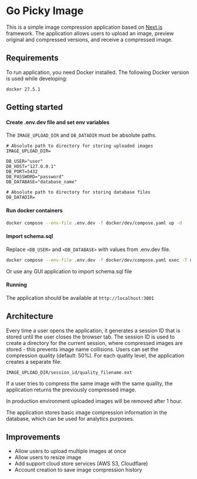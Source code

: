 # Go Picky Image

This is a simple image compression application based on [Next.js](https://nextjs.org) framework. The application allows users to upload an image, preview original and compressed versions, and receive a compressed image.

## Requirements

To run application, you need Docker installed. The following Docker version is used while developing:

```
docker 27.5.1
```

## Getting started

#### Create .env.dev file and set env variables

The `IMAGE_UPLOAD_DIR` and `DB_DATADIR` must be absolute paths.

```
# Absolute path to directory for storing uploaded images
IMAGE_UPLOAD_DIR=

DB_USER="user"
DB_HOST="127.0.0.1"
DB_PORT=5432
DB_PASSWORD="password"
DB_DATABASE="database_name"

# Absolute path to directory for storing database files
DB_DATADIR=
```

#### Run docker containers

```bash
docker compose --env-file .env.dev -f docker/dev/compose.yaml up -d
```

#### Import schema.sql

Replace `<DB_USER>` and `<DB_DATABASE>` with values from .env.dev file.

```bash
docker compose --env-file .env.dev -f docker/dev/compose.yaml exec -T database psql -U <DB_USER> -d <DB_DATABASE> < schema.sql
```

Or use any GUI application to import schema.sql file

#### Running

The application should be available at `http://localhost:3001`

## Architecture

Every time a user opens the application, it generates a session ID that is stored until the user closes the browser tab. The session ID is used to create a directory for the current session, where compressed images are stored - this prevents image name collisions. Users can set the compression quality (default: 50%). For each quality level, the application creates a separate file:

```
IMAGE_UPLOAD_DIR/session_id/quality_filename.ext
```

If a user tries to compress the same image with the same quality, the application returns the previously compressed image.

In production environment uploaded images will be removed after 1 hour.

The application stores basic image compression information in the database, which can be used for analytics purposes.

## Improvements

- Allow users to upload multiple images at once
- Allow users to resize image
- Add support cloud store services (AWS S3, Cloudflare)
- Account creation to save image compression history
